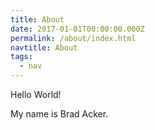 ```yaml
---
title: About
date: 2017-01-01T00:00:00.000Z
permalink: /about/index.html
navtitle: About
tags:
  - nav
---
```

Hello World!

My name is Brad Acker.
